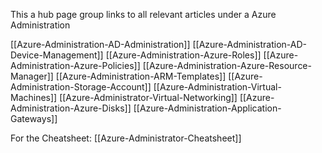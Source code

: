 
This a hub page group links to all relevant articles under a Azure Administration  

[[Azure-Administration-AD-Administration]]
[[Azure-Administration-AD-Device-Management]]
[[Azure-Administration-Azure-Roles]]
[[Azure-Administration-Azure-Policies]]
[[Azure-Administration-Azure-Resource-Manager]]
[[Azure-Administration-ARM-Templates]]
[[Azure-Administration-Storage-Account]]
[[Azure-Administration-Virtual-Machines]]
[[Azure-Administrator-Virtual-Networking]]
[[Azure-Administration-Azure-Disks]]
[[Azure-Administration-Application-Gateways]]

For the Cheatsheet: [[Azure-Administrator-Cheatsheet]]

